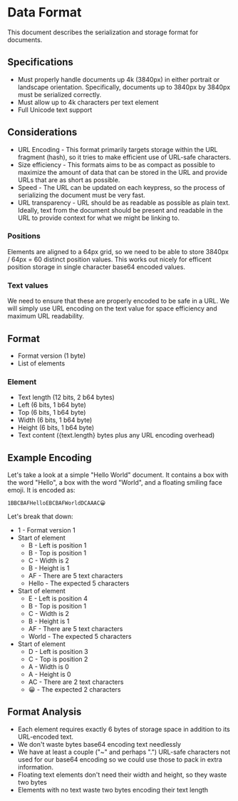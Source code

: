 Data Format
===========

This document describes the serialization and storage format for documents.

Specifications
--------------

- Must properly handle documents up 4k (3840px) in either portrait or landscape orientation. Specifically, documents up to 3840px by 3840px must be serialized correctly.
- Must allow up to 4k characters per text element
- Full Unicode text support

Considerations
--------------

- URL Encoding - This format primarily targets storage within the URL fragment (hash), so it tries to make efficient use of URL-safe characters.
- Size efficiency - This formats aims to be as compact as possible to maximize the amount of data that can be stored in the URL and provide URLs that are as short as possible.
- Speed - The URL can be updated on each keypress, so the process of serializing the document must be very fast.
- URL transparency - URL should be as readable as possible as plain text. Ideally, text from the document should be present and readable in the URL to provide context for what we might be linking to.

### Positions

Elements are aligned to a 64px grid, so we need to be able to store 3840px / 64px = 60 distinct position values. This works out nicely for efficent position storage in single character base64 encoded values.

### Text values

We need to ensure that these are properly encoded to be safe in a URL. We will simply use URL encoding on the text value for space efficiency and maximum URL readability.

Format
------

- Format version (1 byte)
- List of elements

### Element

- Text length (12 bits, 2 b64 bytes) 
- Left (6 bits, 1 b64 byte)
- Top (6 bits, 1 b64 byte)
- Width (6 bits, 1 b64 byte)
- Height (6 bits, 1 b64 byte)
- Text content ({text.length} bytes plus any URL encoding overhead)

Example Encoding
----------------

Let's take a look at a simple "Hello World" document. It contains a box with the word "Hello", a box with the word "World", and a floating smiling face emoji. It is encoded as:

    1BBCBAFHelloEBCBAFWorldDCAAAC😀

Let's break that down:

- 1 - Format version 1
- Start of element
    - B - Left is position 1
    - B - Top is position 1
    - C - Width is 2
    - B - Height is 1
    - AF - There are 5 text characters
    - Hello - The expected 5 characters
- Start of element
    - E - Left is position 4
    - B - Top is position 1
    - C - Width is 2
    - B - Height is 1
    - AF - There are 5 text characters
    - World - The expected 5 characters
- Start of element
    - D - Left is position 3
    - C - Top is position 2
    - A - Width is 0
    - A - Height is 0
    - AC - There are 2 text characters
    - 😀 - The expected 2 characters

Format Analysis
---------------

- Each element requires exactly 6 bytes of storage space in addition to its URL-encoded text.
- We don't waste bytes base64 encoding text needlessly
- We have at least a couple ("~" and perhaps ".") URL-safe characters not used for our base64 encoding so we could use those to pack in extra information.
- Floating text elements don't need their width and height, so they waste two bytes
- Elements with no text waste two bytes encoding their text length
